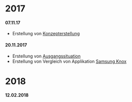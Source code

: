 # 2017
#### 07.11.17
- Erstellung von [Konzepterstellung](https://github.com/AlSalad/BYOD/blob/master/docs/Archiv/Konzept.docx)

#### 20.11.2017
- Erstellung von [Ausgangssituation](https://github.com/AlSalad/BYOD/blob/master/docs/Archiv/Ausgangssituation.docx)
- Erstellung von Vergleich von Applikation
[Samsung Knox](https://github.com/AlSalad/BYOD/issues/5)

# 2018
#### 12.02.2018
